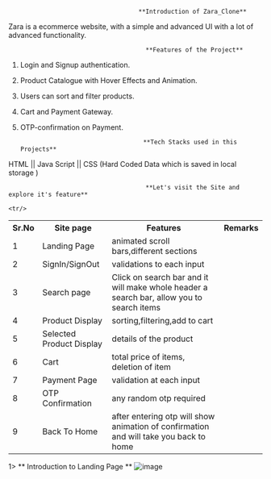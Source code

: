                                         **Introduction of Zara_Clone**
Zara is a ecommerce website, with a simple and advanced UI with a lot of advanced functionality.

                                          **Features of the Project**

1. Login and Signup authentication.
2. Product Catalogue with Hover Effects and Animation.
3. Users can sort and filter products.
4. Cart and Payment Gateway.
5. OTP-confirmation on Payment.

                                         **Tech Stacks used in this Projects**
                                         
HTML || Java Script  || CSS (Hard Coded Data which is saved in local storage )


                                          **Let's visit the Site and explore it's feature**
                                          
<table>
  <tr>
    <th>Sr.No</th>
        <th>Site page</th>
        <th>Features</th>
    <th>Remarks</th>
  </tr>
  
  <tr>
    <td>1</td>
        <td>Landing Page</td>
        <td>animated scroll bars,different sections </td>
        
  </tr>
  <tr>
        <td>2</td>
        <td>SignIn/SignOut</td>
        <td>validations to each input</td>
        
        
  </tr>
  <tr>
        <td>3</td>
        <td>Search page</td>
        <td>Click on search bar and it will make whole header a search bar, allow you to search items</td>
        
  </tr>
  <tr>
      <td>4</td>
        <td>Product Display</td>
        <td>sorting,filtering,add to cart</td>
        
  </tr>
  <tr>
        <td>5</td>
            <td>Selected Product Display</td>
            <td>details of the product</td>
        
    <tr/>
  <tr>
        <td>6</td>
        <td>Cart</td>
         <td>total price of items, deletion of item</td>
        
  </tr>
  <tr>
        <td>7</td>
    <td>Payment Page</td>
    <td>validation at each input</td>
        
  </tr>
  <tr>
        <td>8</td>
    <td>OTP Confirmation</td>
    <td>any random otp required</td>
        
  </tr>
  <tr>
        <td>9</td>
    <td>Back To Home</td>
    <td>after entering otp will show animation of confirmation and will take you back to home</td>
        
  </tr>
</table>

1> ** Introduction to Landing Page **
![image](https://user-images.githubusercontent.com/93375038/153738824-46b1b91f-5bab-4d74-b22a-b7ce92cd0c5a.png)
